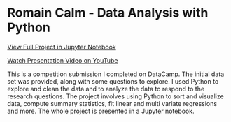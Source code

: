 # Romain Calm - Data Analysis with Python 

[View Full Project in Jupyter Notebook](https://app.datacamp.com/workspace/w/9c478eec-bfbb-4cb7-a6ad-20772c556937/edit)

[Watch Presentation Video on YouTube](https://youtu.be/OHgUvcvc1_s?si=Ul4YSCW5mxV2x-ly)

This is a competition submission I completed on DataCamp. The initial data set was provided, along with some questions to explore. I used Python to explore and clean the data and to analyze the data to respond to the research questions. The project involves using Python to sort and visualize data, compute summary statistics, fit linear and multi variate regressions and more. The whole project is presented in a Jupyter notebook.
